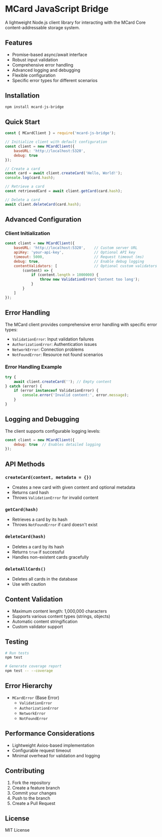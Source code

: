 # MCard JavaScript Bridge

A lightweight Node.js client library for interacting with the MCard Core content-addressable storage system.

## Features

- Promise-based async/await interface
- Robust input validation
- Comprehensive error handling
- Advanced logging and debugging
- Flexible configuration
- Specific error types for different scenarios

## Installation

```bash
npm install mcard-js-bridge
```

## Quick Start

```javascript
const { MCardClient } = require('mcard-js-bridge');

// Initialize client with default configuration
const client = new MCardClient({
    baseURL: 'http://localhost:5320',
    debug: true
});

// Create a card
const card = await client.createCard('Hello, World!');
console.log(card.hash);

// Retrieve a card
const retrievedCard = await client.getCard(card.hash);

// Delete a card
await client.deleteCard(card.hash);
```

## Advanced Configuration

### Client Initialization

```javascript
const client = new MCardClient({
    baseURL: 'http://localhost:5320',    // Custom server URL
    apiKey: 'your-api-key',              // Optional API key
    timeout: 5000,                       // Request timeout (ms)
    debug: true,                         // Enable debug logging
    contentValidators: [                 // Optional custom validators
        (content) => {
            if (content.length > 1000000) {
                throw new ValidationError('Content too long');
            }
        }
    ]
});
```

## Error Handling

The MCard client provides comprehensive error handling with specific error types:

- `ValidationError`: Input validation failures
- `AuthorizationError`: Authentication issues
- `NetworkError`: Connection problems
- `NotFoundError`: Resource not found scenarios

### Error Handling Example

```javascript
try {
    await client.createCard(''); // Empty content
} catch (error) {
    if (error instanceof ValidationError) {
        console.error('Invalid content:', error.message);
    }
}
```

## Logging and Debugging

The client supports configurable logging levels:

```javascript
const client = new MCardClient({
    debug: true  // Enables detailed logging
});
```

## API Methods

### `createCard(content, metadata = {})`
- Creates a new card with given content and optional metadata
- Returns card hash
- Throws `ValidationError` for invalid content

### `getCard(hash)`
- Retrieves a card by its hash
- Throws `NotFoundError` if card doesn't exist

### `deleteCard(hash)`
- Deletes a card by its hash
- Returns `true` if successful
- Handles non-existent cards gracefully

### `deleteAllCards()`
- Deletes all cards in the database
- Use with caution

## Content Validation

- Maximum content length: 1,000,000 characters
- Supports various content types (strings, objects)
- Automatic content stringification
- Custom validator support

## Testing

```bash
# Run tests
npm test

# Generate coverage report
npm test -- --coverage
```

## Error Hierarchy

- `MCardError` (Base Error)
  - `ValidationError`
  - `AuthorizationError`
  - `NetworkError`
  - `NotFoundError`

## Performance Considerations

- Lightweight Axios-based implementation
- Configurable request timeout
- Minimal overhead for validation and logging

## Contributing

1. Fork the repository
2. Create a feature branch
3. Commit your changes
4. Push to the branch
5. Create a Pull Request

## License

MIT License
